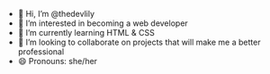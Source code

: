 - 👋 Hi, I’m @thedevlily
- 👀 I’m interested in becoming a web developer
- 🌱 I’m currently learning HTML & CSS
- 💞️ I’m looking to collaborate on projects that will make me a better professional
- 😄 Pronouns: she/her


<!---
thedevlily/thedevlily is a ✨ special ✨ repository because its `README.md` (this file) appears on your GitHub profile.
You can click the Preview link to take a look at your changes.
--->
